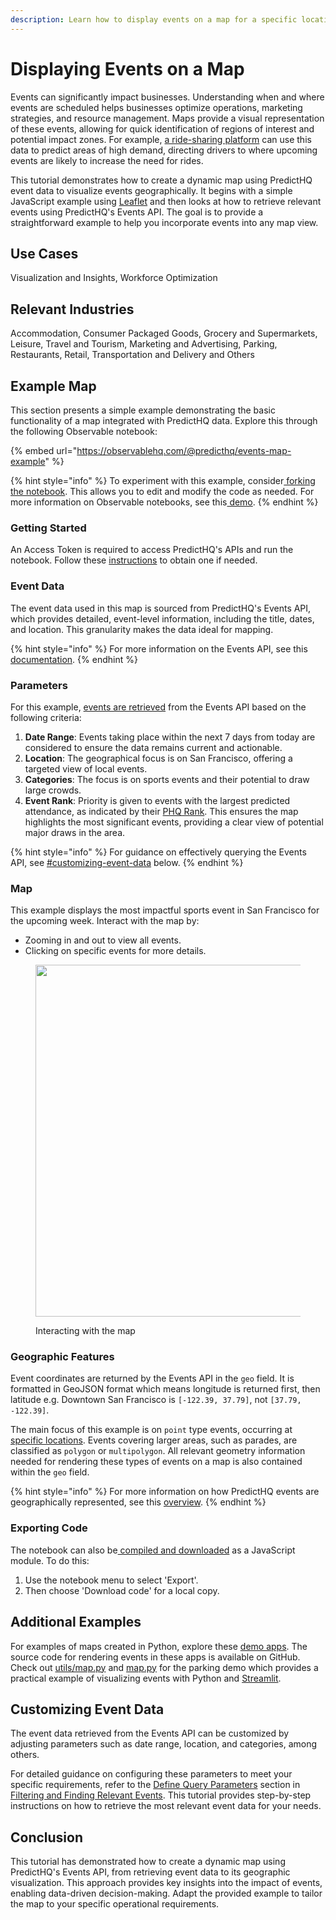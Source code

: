 ```yaml
---
description: Learn how to display events on a map for a specific location.
---
```


# Displaying Events on a Map

Events can significantly impact businesses. Understanding when and where events are scheduled helps businesses optimize operations, marketing strategies, and resource management. Maps provide a visual representation of these events, allowing for quick identification of regions of interest and potential impact zones. For example, [a ride-sharing platform](https://www.predicthq.com/blog/4-ways-event-data-enhances-rideshare-and-mobility-app-ui) can use this data to predict areas of high demand, directing drivers to where upcoming events are likely to increase the need for rides.

This tutorial demonstrates how to create a dynamic map using PredictHQ event data to visualize events geographically. It begins with a simple JavaScript example using [Leaflet](https://leafletjs.com/) and then looks at how to retrieve relevant events using PredictHQ's Events API. The goal is to provide a straightforward example to help you incorporate events into any map view.

## Use Cases

Visualization and Insights, Workforce Optimization

## Relevant Industries

Accommodation, Consumer Packaged Goods, Grocery and Supermarkets, Leisure, Travel and Tourism, Marketing and Advertising, Parking, Restaurants, Retail, Transportation and Delivery and Others

## Example Map

This section presents a simple example demonstrating the basic functionality of a map integrated with PredictHQ data. Explore this through the following Observable notebook:

{% embed url="https://observablehq.com/@predicthq/events-map-example" %}

{% hint style="info" %}
To experiment with this example, consider[ forking the notebook](https://observablehq.com/documentation/notebooks/forking). This allows you to edit and modify the code as needed. For more information on Observable notebooks, see this[ demo](https://observablehq.com/@observablehq/demo).
{% endhint %}

### Getting Started

An Access Token is required to access PredictHQ's APIs and run the notebook. Follow these [instructions](broken-reference) to obtain one if needed.

### Event Data

The event data used in this map is sourced from PredictHQ's Events API, which provides detailed, event-level information, including the title, dates, and location. This granularity makes the data ideal for mapping.

{% hint style="info" %}
For more information on the Events API, see this [documentation](../../api/events/search-events.md).
{% endhint %}

### Parameters

For this example, [events are retrieved](https://observablehq.com/@predicthq/events-map-example#fetchEvents) from the Events API based on the following criteria:

1. **Date Range**: Events taking place within the next 7 days from today are considered to ensure the data remains current and actionable.
2. **Location**: The geographical focus is on San Francisco, offering a targeted view of local events.
3. **Categories**: The focus is on sports events and their potential to draw large crowds.
4. **Event Rank**: Priority is given to events with the largest predicted attendance, as indicated by their [PHQ Rank](../predicthq-data/ranks/phq-rank.md). This ensures the map highlights the most significant events, providing a clear view of potential major draws in the area.

{% hint style="info" %}
For guidance on effectively querying the Events API, see [#customizing-event-data](displaying-events-on-a-map.md#customizing-event-data "mention") below.
{% endhint %}

### Map

This example displays the most impactful sports event in San Francisco for the upcoming week. Interact with the map by:

* Zooming in and out to view all events.
* Clicking on specific events for more details.

<figure><img src="https://lh7-us.googleusercontent.com/docsz/AD_4nXdFMd0QGP6NB67jU-826iGqRO-u5vNx4o4TEAKbgk9HI0uEJFLm-l84383lOPmK78hGVIEi_m5Jz8_Ed2H-qNVwBI0qFvBwjcaLGkDAvgX6jWsyGpiTU1CMUqV95V8AYfC21U8hlCqNr1QGcXLofXG8zjBf?key=Zcee3-lj9wWgy6r9JpJLQw" alt="" width="563"><figcaption><p>Interacting with the map</p></figcaption></figure>

### Geographic Features

Event coordinates are returned by the Events API in the `geo` field. It is formatted in GeoJSON format which means longitude is returned first, then latitude e.g. Downtown San Francisco is `[-122.39, 37.79]`, not `[37.79, -122.39]`.

The main focus of this example is on `point` type events, occurring at [specific locations](https://docs.predicthq.com/getting-started/guides/geolocation-guides/overview#basic-location). Events covering larger areas, such as parades, are classified as `polygon` or `multipolygon`. All relevant geometry information needed for rendering these types of events on a map is also contained within the `geo` field.

{% hint style="info" %}
For more information on how PredictHQ events are geographically represented, see this [overview](../guides/geolocation-guides/overview.md).
{% endhint %}

### Exporting Code

The notebook can also be[ compiled and downloaded](https://observablehq.com/documentation/embeds/advanced#notebooks-as-es-modules) as a JavaScript module. To do this:

1. Use the notebook menu to select 'Export'.
2. Then choose 'Download code' for a local copy.

## Additional Examples

For examples of maps created in Python, explore these [demo apps](../guides/streamlit-demo-apps.md). The source code for rendering events in these apps is available on GitHub. Check out [utils/map.py](https://github.com/predicthq/streamlit-parking-demo/blob/main/utils/map.py) and [map.py](https://github.com/predicthq/streamlit-parking-demo/blob/main/map.py) for the parking demo which provides a practical example of visualizing events with Python and [Streamlit](https://streamlit.io/).&#x20;

## Customizing Event Data

The event data retrieved from the Events API can be customized by adjusting parameters such as date range, location, and categories, among others.&#x20;

For detailed guidance on configuring these parameters to meet your specific requirements, refer to the [Define Query Parameters](filtering-and-finding-relevant-events.md#step-1.-define-query-parameters-for-the-events-api) section in [Filtering and Finding Relevant Events](filtering-and-finding-relevant-events.md). This tutorial provides step-by-step instructions on how to retrieve the most relevant event data for your needs.

## Conclusion

This tutorial has demonstrated how to create a dynamic map using PredictHQ's Events API, from retrieving event data to its geographic visualization. This approach provides key insights into the impact of events, enabling data-driven decision-making. Adapt the provided example to tailor the map to your specific operational requirements.
